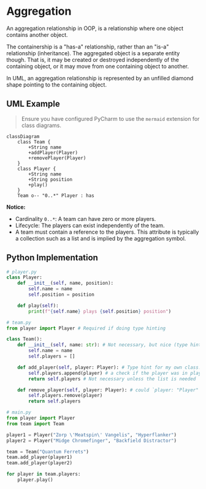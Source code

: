 # Aggregation

An aggregation relationship in OOP, is a relationship where one object contains another object.

The containership is a "has-a" relationship, rather than an "is-a" relationship (inheritance). The aggregated object is a separate entity though. That is, it may be created or destroyed independently of the containing object, or it may move from one containing object to another.

In UML, an aggregation relationship is represented by an unfilled diamond shape pointing to the containing object.

## UML Example

> Ensure you have configured PyCharm to use the `mermaid` extension for class diagrams.

```mermaid
classDiagram
    class Team {
        +String name
        +addPlayer(Player)
        +removePlayer(Player)
    }
    class Player {
        +String name
        +String position
        +play()
    }
    Team o-- "0..*" Player : has
```

**Notice:**

- Cardinality `0..*`: A team can have zero or more players.
- Lifecycle: The players can exist independently of the team.
- A team must contain a reference to the players. This attribute is typically a collection such as a list and is implied by the aggregation symbol.

## Python Implementation

```python
# player.py
class Player:
    def __init__(self, name, position):
        self.name = name
        self.position = position

    def play(self):
        print(f"{self.name} plays {self.position} position")
```
```python
# team.py
from player import Player # Required if doing type hinting

class Team():
    def __init__(self, name: str): # Not necessary, but nice (type hinting)
        self.name = name
        self.players = []

    def add_player(self, player: Player): # Type hint for my own class!
        self.players.append(player) # a check if the player was in players[] would be nice
        return self.players # Not necessary unless the list is needed

    def remove_player(self, player: Player): # could `player: "Player"`` if not importing but it's jank.
        self.players.remove(player)
        return self.players
```
```python
# main.py
from player import Player
from team import Team

player1 = Player("Zorp \'Meatspin\' Vangelis", "Hyperflanker")
player2 = Player("Midge Chromefinger", "Backfield Distractor")

team = Team("Quantum Ferrets")
team.add_player(player1)
team.add_player(player2)

for player in team.players:
    player.play()

```
